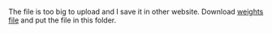 The file is too big to upload and I save it in other website. Download [weights file](https://github.com/MinerKasch/applied_deep_learning/blob/master/vgg16_weights_tf_dim_ordering_tf_kernels_notop.h5) and put the file in this folder.
